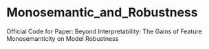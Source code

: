 # Monosemantic_and_Robustness
Official Code for Paper: Beyond Interpretability: The Gains of Feature Monosemanticity on Model Robustness
